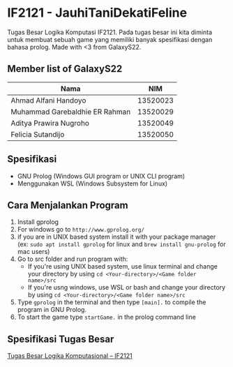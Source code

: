 # IF2121 - JauhiTaniDekatiFeline

Tugas Besar Logika Komputasi IF2121. Pada tugas besar ini kita diminta untuk membuat sebuah game yang memiliki banyak spesifikasi dengan bahasa prolog. Made with <3 from GalaxyS22.

## Member list of GalaxyS22

| Nama                           | NIM      |
| ------------------------------ | -------- |
| Ahmad Alfani Handoyo           | 13520023 |
| Muhammad Garebaldhie ER Rahman | 13520029 |
| Aditya Prawira Nugroho         | 13520049 |
| Felicia Sutandijo              | 13520050 |

## Spesifikasi

- GNU Prolog (Windows GUI program or UNIX CLI program)
- Menggunakan WSL (Windows Subsystem for Linux)

## Cara Menjalankan Program

1. Install gprolog
2. For windows go to `http://www.gprolog.org/`
3. if you are in UNIX based system install it with your package manager (ex: `sudo apt install gprolog` for linux and `brew install gnu-prolog` for mac users)
4. Go to src folder and run program with:
   - If you're using UNIX based system, use linux terminal and change your directory by using `cd <Your-directory>/<Game folder name>/src`
   - If you're usng windows, use WSL or bash and change your directory by using `cd <Your-directory>/<Game folder name>/src`
5. Type `gprolog` in the terminal and then type `[main].` to compile the program in GNU Prolog.
6. To start the game type `startGame.` in the prolog command line

## Spesifikasi Tugas Besar

[Tugas Besar Logika Komputasional – IF2121](https://docs.google.com/document/d/15iaOJ1DnSfNMVwf6HU0i5PdTpW8opQNcFwil6gcQzq4/edit)
